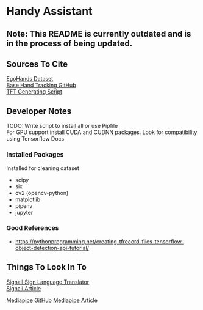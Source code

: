 # Handy Assistant

## Note: This README is currently outdated and is in the process of being updated.

## Sources To Cite
[EgoHands Dataset](http://vision.soic.indiana.edu/projects/egohands/) <br>
[Base Hand Tracking GitHub](https://github.com/victordibia/handtracking) <br>
[TFT Generating Script](https://github.com/datitran/raccoon_dataset/blob/master/generate_tfrecord.py)


## Developer Notes
TODO: Write script to install all or use Pipfile <br>
For GPU support install CUDA and CUDNN packages. Look for compatibility using Tensorflow Docs <br>

### Installed Packages
Installed for cleaning dataset <br>
*  scipy
*  six
*  cv2 (opencv-python)
*  matplotlib
*  pipenv
*  jupyter

### Good References
*  https://pythonprogramming.net/creating-tfrecord-files-tensorflow-object-detection-api-tutorial/

## Things To Look In To
[Signall Sign Language Translator](https://signall.us/)  <br>
[Signall Article](https://techcrunch.com/2018/02/14/signall-is-slowly-but-surely-building-a-sign-language-translation-platform/)

[Mediapipe GitHub](https://github.com/google/mediapipe/blob/master/mediapipe/docs/hand_tracking_mobile_gpu.md) 
[Mediapipe Article](https://techcrunch.com/2019/08/19/this-hand-tracking-algorithm-could-lead-to-sign-language-recognition/)